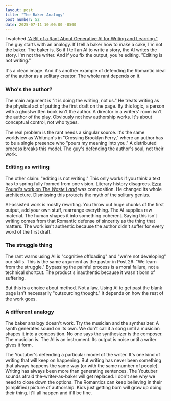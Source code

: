 ```yaml
---
layout: post
title: "The Baker Analogy"
post_number: 52
date: 2025-07-11 10:00:00 -0500
---
```


I watched ["A Bit of a Rant About Generative AI for Writing and Learning."](https://www.youtube.com/watch?v=GOrVyuH8mMs&t=613s) The guy starts with an analogy. If I tell a baker how to make a cake, I'm not the baker. The baker is. So if I tell an AI to write a story, the AI writes the story. I'm not the writer. And if you fix the output, you're editing. "Editing is not writing."
            
It's a clean image. And it's another example of defending the Romantic ideal of the author as a solitary creator. The whole rant depends on it.

### Who's the author?

The main argument is "it is doing the writing, not us." He treats writing as the physical act of putting the first draft on the page. By this logic, a person with a ghostwritten book isn't the author. A director in a writers' room isn't the author of the play. Obviously not how authorship works. It's about conceptual control, not who types.
            
The real problem is the rant needs a singular source. It's the same worldview as Whitman's in "Crossing Brooklyn Ferry," where an author has to be a single presence who "pours my meaning into you." A distributed process breaks this model. The guy's defending the author's soul, not their work.

### Editing as writing

The other claim: "editing is not writing." This only works if you think a text has to spring fully formed from one vision. Literary history disagrees. [Ezra Pound's work on *The Waste Land*](https://lithub.com/read-ezra-pounds-extensive-revisions-to-t-s-eliots-the-waste-land/) was composition. He changed its whole architecture. Dismissing this protects the myth of the solitary genius.
            
AI-assisted work is mostly rewriting. You throw out huge chunks of the first output, add your own stuff, rearrange everything. The AI supplies raw material. The human shapes it into something coherent. Saying this isn't writing comes from that Romantic defense of sincerity as the thing that matters. The work isn't authentic because the author didn't suffer for every word of the first draft.

### The struggle thing

The rant warns using AI is "cognitive offloading" and "we're not developing" our skills. This is the same argument as the pastor in Post 26: "We learn from the struggle." Bypassing the painful process is a moral failure, not a technical shortcut. The product's inauthentic because it wasn't born of suffering.
            
But this is a choice about method. Not a law. Using AI to get past the blank page isn't necessarily "outsourcing thought." It depends on how the rest of the work goes.

### A different analogy

The baker analogy doesn't work. Try the musician and the synthesizer. A synth generates sound on its own. We don't call it a song until a musician shapes it into a composition. No one says the synthesizer is the composer. The musician is. The AI is an instrument. Its output is noise until a writer gives it form.
            
The Youtuber's defending a particular model of the writer. It's one kind of writing that will keep on happening. But writing has never been something that always happens the same way (or with the same number of people). Writing has always been more than generating sentences. The Youtuber sounds afraid the-writer-as-baker will get replaced. I don't see why we need to close down the options. The Romantics can keep believing in their (simplified) picture of authorship. Kids just getting born will grow up doing their thing. It'll all happen and it'll be fine.